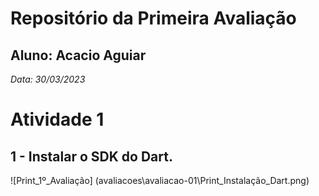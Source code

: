 # Repositório da Primeira Avaliação
## Aluno: Acacio Aguiar
*Data: 30/03/2023*

# Atividade 1
## 1 - Instalar o SDK do Dart.

![Print_1º_Avaliação] (avaliacoes\avaliacao-01\Print_Instalação_Dart.png)
